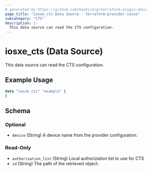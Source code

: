 ```yaml
---
# generated by https://github.com/hashicorp/terraform-plugin-docs
page_title: "iosxe_cts Data Source - terraform-provider-iosxe"
subcategory: "CTS"
description: |-
  This data source can read the CTS configuration.
---
```


# iosxe_cts (Data Source)

This data source can read the CTS configuration.

## Example Usage

```terraform
data "iosxe_cts" "example" {
}
```

<!-- schema generated by tfplugindocs -->
## Schema

### Optional

- `device` (String) A device name from the provider configuration.

### Read-Only

- `authorization_list` (String) Local authorization list to use for CTS
- `id` (String) The path of the retrieved object.
